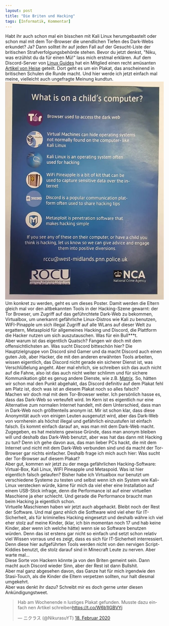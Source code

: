 ```yaml
---
layout: post
title: "Die Briten und Hacking"
tags: [Informatik, Kommentar]
---
```

Habt ihr auch schon mal ein bisschen mit Kali Linux herumgebastelt oder schon mal mit dem Tor-Browser die unendlichen Tiefen des Dark-Webs erkundet? Ja? Dann solltet ihr auf jeden Fall auf der Gesucht-Liste der britischen Strafverfolgungsbeh&ouml;rde stehen.<!--more-->
Bevor du jetzt denkst, "Niku, was erz&uuml;hlst du da f&uuml;r einen M&uuml;!" lass mich erstmal erklären. Auf dem Discord-Server von [Linux Guides](https://www.linuxguides.de/) hat ein Mitglied einen recht am&uuml;santen [Artikel von Heise](https://www.heise.de/security/meldung/l-f-Achtung-Gefaehrliches-Kinderspielzeug-4660771.html) geteilt. Dort geht es um ein Plakat, das anscheinend in britischen Schulen die Runde macht. Und hier werde ich jetzt einfach mal meine, vielleicht auch ungefragte Meinung kundtun.<br>
![Poster](/assets\img\blog\Feb2020\Poster.jpg)<br>
Um konkret zu werden, geht es um dieses Poster. Damit werden die Eltern gleich mal vor den altbekannten Tools in der Hacking-Szene gewarnt: der Tor Browser, um Zugriff auf das gef&uuml;hrchtete Dark-Web zu bekommen, Virtualbox, um unerkannt gef&auml;hrliche Linux-Distros wie Kali zu benutzen, WIFI-Pinapple um sich illegal Zugriff auf alle WLans auf dieser Welt zu ergattern, Metasploid für allgemeines Hacking und Discord, die Plattform die Hacker nutzen um sich auszutauschen. Was für ein Bull***t.<br>
Aber warum ist das eigentlich Quatsch? Fangen wir doch mit dem offensichtlichsten an. Was sucht Discord bittesch&ouml;n hier? Die Hauptzielgruppe von Discord sind Gamer und da macht Discord auch einen guten Job, aber Hacker, die mit den anderen erw&auml;hnten Tools arbeiten, wissen eigentlich, das Discord nicht gerade ein sicherer Dienst ist, was Verschl&uuml;&szlig;elung angeht. Aber mal ehrlich, sie schreiben sich das auch nicht auf die Fahne, also ist das auch nicht weiter schlimm und f&uuml;r sichere Kommunikation gibt es genug andere Dienste, wie z.B. [Matrix](https://matrix.org/). So, h&auml;tten wir schon mal den Punkt abgehakt, das Discord definitiv auf dem Plakat fehl am Platz ist, doch was ist an diesem Plakat noch so alles falsch?<br>
Machen wir doch mal mit dem Tor-Browser weiter. Ich pers&ouml;nlich hasse es, dass das Dark-Web so verteufelt wird. Im Kern ist es eigentlich nur eine Alternative zum normalen Internet handelt, mit dem Unterschied, dass man in Dark-Web noch gr&ouml;&szlig;tenteils anonym ist. Mir ist schon klar, dass diese Anonymit&auml;t auch von einigen Leuten ausgenutzt wird, aber das Dark-Web von vornherein als h&ouml;chst illegal und gef&auml;hrlich einzustufen ist einfach falsch. Es kommt einfach darauf an, was man mit dem Dark-Web macht. Zugegeben, es hat meistens gewisse Gr&uuml;nde, dass man anonym bleiben will und deshalb das Dark-Web benutzt, aber was hat das dann mit Hacking zu tun? Denn ich gehe davon aus, das man lieber PCs hackt, die mit dem Internet und nicht mit dem Dark-Web verbunden sind und da macht der Tor-Browser gar nichts einfacher. Deshalb frage ich mich auch hier: Was sucht der Tor-Browser auf diesem Plakat?<br>
Aber gut, kommen wir jetzt zu der mega gefährlichen Hacking-Software: Virtual-Box, Kali Linux, WIFI Pineapple und Metaspoid. Was ist hier eigentlich falsch gelaufen? Bisher habe ich Virtualbox nur benutzt um verschiedene Systeme zu testen und selbst wenn ich ein System wie Kali-Linux verstecken w&uuml;rde, k&auml;me f&uuml;r mich da viel eher eine Installation auf einem USB-Stick infrage, denn die Performance ist auf einer virtuellen Maschiene ja eher schlecht. Und gerade die Performance braucht man beim Hacking ja eigentlich schon.<br>
Virtuelle Maschienen haben wir jetzt auch abgehackt. Bleibt noch der Rest der Software. Und mal ganz ehlich die Sotftware wird viel eher f&uuml;r IT-Sicherheit, als f&uuml;r kriminelles Hacking eingesetzt und deshalb w&auml;hre ich viel eher stolz auf meine Kinder, (klar, ich bin momentan noch 17 und hab keine Kinder, aber wenn ich welche hätte) wenn sie so Software benutzen w&uuml;rden. Denn das ist erstens gar nicht so einfach und setzt schon relativ viel Wissen vorraus und es zeigt, dass es sich f&uuml;r IT-Sicherheit interressiert. Denn diese hier aufgef&uuml;hrten Tools werden nicht von den nervigen Script-Kiddies benutzt, die stolz darauf sind in Minecraft Leute zu nerven. Aber warte mal...<br>
Diese Sorte von Hackern könnte ja von den Briten gemeint sein. Dann macht auch Discord wieder Sinn, aber der Rest ist dann Bullshit.<br>
Aber mal ganz abgesehen davon, das Ganze hat f&uuml;r mich irgendwie den Stasi-Touch, als die Kinder die Eltern verpetzen sollten, nur halt diesmal umgekehrt.<br>
Aber was denkt ihr dazu? Schreibt mir es doch gerne unter diesen Ank&uuml;ndigungstweet.
<blockquote class="twitter-tweet" data-lang="de"><p lang="de" dir="ltr">Hab am Wochenende n lustiges Plakat gefunden. Musste dazu einfach nen Artikel schreiben<a href="https://t.co/W6b1IGBVYj">https://t.co/W6b1IGBVYj</a></p>&mdash; ニクラス (@NikurasuYT) <a href="https://twitter.com/NikurasuYT/status/1229813517622169600?ref_src=twsrc%5Etfw">18. Februar 2020</a></blockquote> <script async src="https://platform.twitter.com/widgets.js" charset="utf-8"></script> 